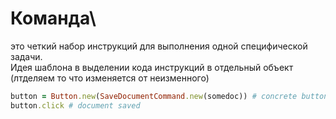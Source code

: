 # Команда\
это четкий набор инструкций для выполнения одной специфической задачи.\
Идея шаблона в выделении кода инструкций в отдельный объект\
(лтделяем то что изменяется от неизменного)

````ruby
button = Button.new(SaveDocumentCommand.new(somedoc)) # concrete button created
button.click # document saved
````
